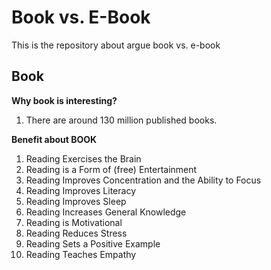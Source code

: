 
# Book vs. E-Book
This is the repository about argue book vs. e-book

## Book

**Why book is interesting?**
1. There are around 130 million published books.

**Benefit about BOOK**
1. Reading Exercises the Brain
2. Reading is a Form of (free) Entertainment
3. Reading Improves Concentration and the Ability to Focus
4. Reading Improves Literacy
5. Reading Improves Sleep
6. Reading Increases General Knowledge
7. Reading is Motivational
8. Reading Reduces Stress
9. Reading Sets a Positive Example
10. Reading Teaches Empathy

